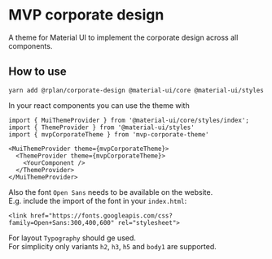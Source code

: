 # MVP corporate design
A theme for Material UI to implement the corporate design across all components.
## How to use
```
yarn add @rplan/corporate-design @material-ui/core @material-ui/styles
```
In your react components you can use the theme with
```
import { MuiThemeProvider } from '@material-ui/core/styles/index';
import { ThemeProvider } from '@material-ui/styles'
import { mvpCorporateTheme } from 'mvp-corporate-theme'

<MuiThemeProvider theme={mvpCorporateTheme}>
  <ThemeProvider theme={mvpCorporateTheme}>
    <YourComponent />
  </ThemeProvider>
</MuiThemeProvider>      
```
Also the font `Open Sans` needs to be available on the website.  
E.g. include the import of the font in your `index.html`: 
```
<link href="https://fonts.googleapis.com/css?family=Open+Sans:300,400,600" rel="stylesheet"> 
```
For layout `Typography` should ge used.  
For simplicity only variants `h2`, `h3`, `h5` and `body1` are supported.
